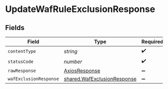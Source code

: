 # UpdateWafRuleExclusionResponse


## Fields

| Field                                                                      | Type                                                                       | Required                                                                   | Description                                                                |
| -------------------------------------------------------------------------- | -------------------------------------------------------------------------- | -------------------------------------------------------------------------- | -------------------------------------------------------------------------- |
| `contentType`                                                              | *string*                                                                   | :heavy_check_mark:                                                         | N/A                                                                        |
| `statusCode`                                                               | *number*                                                                   | :heavy_check_mark:                                                         | N/A                                                                        |
| `rawResponse`                                                              | [AxiosResponse](https://axios-http.com/docs/res_schema)                    | :heavy_minus_sign:                                                         | N/A                                                                        |
| `wafExclusionResponse`                                                     | [shared.WafExclusionResponse](../../models/shared/wafexclusionresponse.md) | :heavy_minus_sign:                                                         | Created                                                                    |